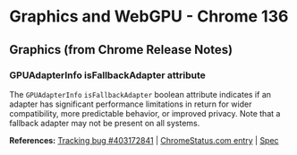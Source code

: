 # Graphics and WebGPU - Chrome 136

## Graphics (from Chrome Release Notes)

### GPUAdapterInfo isFallbackAdapter attribute

The `GPUAdapterInfo` `isFallbackAdapter` boolean attribute indicates if an adapter has significant performance limitations in return for wider compatibility, more predictable behavior, or improved privacy. Note that a fallback adapter may not be present on all systems.

**References:** [Tracking bug #403172841](https://bugs.chromium.org/p/chromium/issues/detail?id=403172841) | [ChromeStatus.com entry](https://chromestatus.com/feature/5113344043884544) | [Spec](https://gpuweb.github.io/gpuweb/#gpuadapterinfo)


<!-- Deduplication: 1 → 1 features -->
